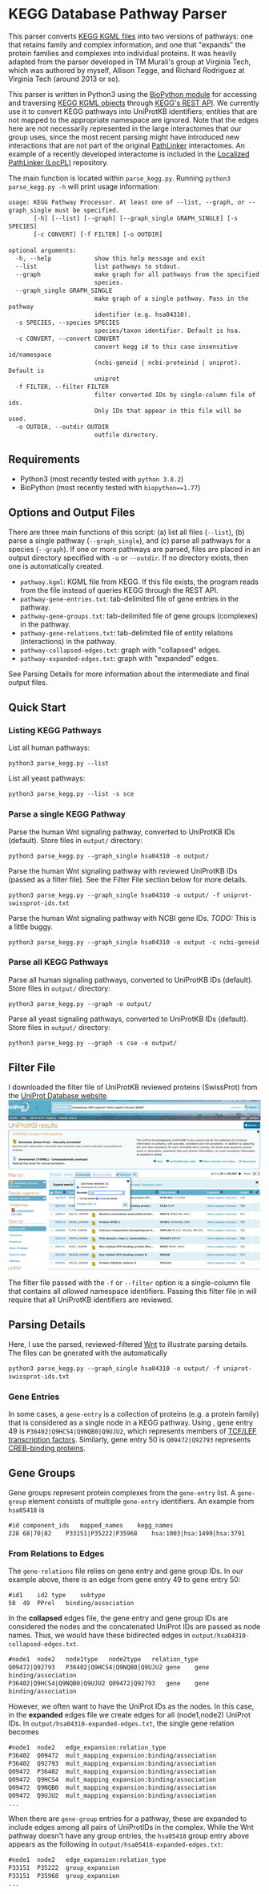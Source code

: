 # KEGG Database Pathway Parser

This parser converts [KEGG KGML files](https://www.kegg.jp/kegg/xml/docs/) into two versions of pathways: one that retains family and complex information, and one that "expands" the protein families and complexes into individual proteins.  It was heavily adapted from the parser developed in TM Murali's group at Virginia Tech, which was authored by myself, Allison Tegge, and Richard Rodriguez at Virginia Tech (around 2013 or so).

This parser is written in Python3 using the [BioPython module](https://biopython.org/) for accessing and traversing [KEGG KGML objects](https://www.kegg.jp/kegg/xml/docs/) through [KEGG's REST API](https://www.kegg.jp/kegg/rest/keggapi.html).  We currently use it to convert KEGG pathways into UniProtKB identifiers; entities that are not mapped to the appropriate namespace are ignored.  Note that the edges here are not necessarily represented in the large interactomes that our group uses, since the most recent parsing might have introduced new interactions that are not part of the original [PathLinker](https://github.com/Murali-group/PathLinker) interactomes.  An example of a recently developed interactome is included in the [Localized PathLinker (LocPL)](https://github.com/annaritz/localized-pathlinker) repository.

The main function is located within `parse_kegg.py`. Running `python3 parse_kegg.py -h` will print usage information:

```
usage: KEGG Pathway Processor. At least one of --list, --graph, or --graph_single must be specified.
       [-h] [--list] [--graph] [--graph_single GRAPH_SINGLE] [-s SPECIES]
       [-c CONVERT] [-f FILTER] [-o OUTDIR]

optional arguments:
  -h, --help            show this help message and exit
  --list                list pathways to stdout.
  --graph               make graph for all pathways from the specified
                        species.
  --graph_single GRAPH_SINGLE
                        make graph of a single pathway. Pass in the pathway
                        identifier (e.g. hsa04310).
  -s SPECIES, --species SPECIES
                        species/taxon identifier. Default is hsa.
  -c CONVERT, --convert CONVERT
                        convert kegg id to this case insensitive id/namespace
                        (ncbi-geneid | ncbi-proteinid | uniprot). Default is
                        uniprot
  -f FILTER, --filter FILTER
                        filter converted IDs by single-column file of ids.
                        Only IDs that appear in this file will be used.
  -o OUTDIR, --outdir OUTDIR
                        outfile directory.
```

## Requirements
* Python3 (most recently tested with `python 3.8.2`)
* BioPython (most recently tested with `biopython==1.77`)

## Options and Output Files

There are three main functions of this script: (a) list all files (`--list`), (b) parse a single pathway (`--graph_single`), and (c) parse all pathways for a species (`--graph`).  If one or more pathways are parsed, files are placed in an output directory specified with `-o` or `--outdir`. If no directory exists, then one is automatically created.

* `pathway.kgml`: KGML file from KEGG.  If this file exists, the program reads from the file instead of queries KEGG through the REST API.
* `pathway-gene-entries.txt`: tab-delimited file of gene entries in the pathway.
* `pathway-gene-groups.txt`: tab-delimited file of gene groups (complexes) in the pathway.
* `pathway-gene-relations.txt`: tab-delimited file of entity relations (interactions) in the pathway.
* `pathway-collapsed-edges.txt`: graph with "collapsed" edges.
* `pathway-expanded-edges.txt`: graph with "expanded" edges.

See Parsing Details for more information about the intermediate and final output files.

## Quick Start

### Listing KEGG Pathways

List all human pathways:
```
python3 parse_kegg.py --list
```

List all yeast pathways:
```
python3 parse_kegg.py --list -s sce
```
### Parse a single KEGG Pathway

Parse the human Wnt signaling pathway, converted to UniProtKB IDs (default). Store files in `output/` directory:
```
python3 parse_kegg.py --graph_single hsa04310 -o output/
```

Parse the human Wnt signaling pathway with reviewed UniProtKB IDs (passed as a filter file).  See the Filter File section below for more details.
```
python3 parse_kegg.py --graph_single hsa04310 -o output/ -f uniprot-swissprot-ids.txt
```

Parse the human Wnt signaling pathway with NCBI gene IDs. *TODO:* This is a little buggy.
```
python3 parse_kegg.py --graph_single hsa04310 -o output -c ncbi-geneid
```

### Parse all KEGG Pathways
Parse all human signaling pathways, converted to UniProtKB IDs (default). Store files in `output/` directory:
```
python3 parse_kegg.py --graph -o output/
```

Parse all yeast signaling pathways, converted to UniProtKB IDs (default). Store files in `output/` directory:
```
python3 parse_kegg.py --graph -s cse -o output/
```
## Filter File

I downloaded the filter file of UniProtKB reviewed proteins (SwissProt) from the [UniProt Database website](https://www.uniprot.org/).  
![download all human reviewed proteins](uniprot-reviewed.png)

The filter file passed with the `-f` or `--filter` option is a single-column file that contains all *allowed* namespace identifiers.  Passing this filter file in will require that all UniProtKB identifiers are reviewed.

## Parsing Details

Here, I use the parsed, reviewed-filtered [Wnt](https://www.genome.jp/kegg/pathway/hsa/hsa04310.html) to illustrate parsing details.  The files can be gnerated with the automatically

```
python3 parse_kegg.py --graph_single hsa04310 -o output/ -f uniprot-swissprot-ids.txt
```

### Gene Entries

In some cases, a `gene-entry` is a collection of proteins (e.g. a protein family) that is considered as a single node in a KEGG pathway.  Using , gene entry 49 is `P36402|Q9HCS4|Q9NQB0|Q9UJU2`,
which represents members of [TCF/LEF transcription factors](https://www.genome.jp/dbget-bin/www_bget?hsa:51176+hsa:6932+hsa:6934+hsa:83439).   Similarly, gene entry 50 is `Q09472|Q92793` represents [CREB-binding proteins](https://www.genome.jp/dbget-bin/www_bget?hsa:1387+hsa:2033).

## Gene Groups

Gene groups represent protein complexes from the `gene-entry` list.  A `gene-group` element consists of multiple `gene-entry` identifiers.  An example from `hsa05418` is

```
#id	component_ids	mapped_names	kegg_names
228	68|70|82	P33151|P35222|P35968	hsa:1003|hsa:1499|hsa:3791
```

### From Relations to Edges

The `gene-relations` file relies on gene entry and gene group IDs.  In our example above, there is an edge from gene entry 49 to gene entry 50:

```
#id1	id2	type	subtype
50	49	PPrel	binding/association
```

In the **collapsed** edges file, the gene entry and gene group IDs are considered the nodes and the concatenated UniProt IDs are passed as node names.   Thus, we would have these bidirected edges in `output/hsa04310-collapsed-edges.txt`.

```
#node1	node2	node1type	node2type	relation_type
Q09472|Q92793	P36402|Q9HCS4|Q9NQB0|Q9UJU2	gene	gene	binding/association
P36402|Q9HCS4|Q9NQB0|Q9UJU2	Q09472|Q92793	gene	gene	binding/association
```

However, we often want to have the UniProt IDs as the nodes. In this case, in the **expanded** edges file we create edges for all (node1,node2) UniProt IDs.  In `output/hsa04310-expanded-edges.txt`, the single gene relation becomes

```
#node1	node2	edge_expansion:relation_type
P36402	Q09472	mult_mapping_expansion:binding/association
P36402	Q92793	mult_mapping_expansion:binding/association
Q09472	P36402	mult_mapping_expansion:binding/association
Q09472	Q9HCS4	mult_mapping_expansion:binding/association
Q09472	Q9NQB0	mult_mapping_expansion:binding/association
Q09472	Q9UJU2	mult_mapping_expansion:binding/association
...
```

When there are `gene-group` entries for a pathway, these are expanded to include edges among all pairs of UniProtIDs in the complex.  While the Wnt pathway doesn't have any group entries, the `hsa05418` group entry above appears as the following in `output/hsa05418-expanded-edges.txt`:

```
#node1	node2	edge_expansion:relation_type
P33151	P35222	group_expansion
P33151	P35968	group_expansion
...
```
